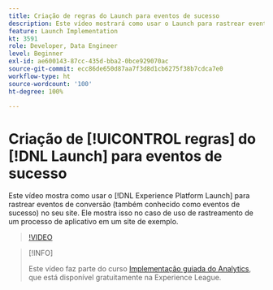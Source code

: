 ```yaml
---
title: Criação de regras do Launch para eventos de sucesso
description: Este vídeo mostrará como usar o Launch para rastrear eventos de conversão (também conhecido como eventos de sucesso) no seu site. Ele mostrará isso no caso de uso do rastreamento de um processo de aplicativo em um site de exemplo.
feature: Launch Implementation
kt: 3591
role: Developer, Data Engineer
level: Beginner
exl-id: ae600143-87cc-435d-bba2-0bce929070ac
source-git-commit: ecc86de650d87aa7f3d8d1cb6275f38b7cdca7e0
workflow-type: ht
source-wordcount: '100'
ht-degree: 100%

---
```


# Criação de [!UICONTROL regras] do [!DNL Launch] para eventos de sucesso

Este vídeo mostra como usar o [!DNL Experience Platform Launch] para rastrear eventos de conversão (também conhecido como eventos de sucesso) no seu site. Ele mostra isso no caso de uso de rastreamento de um processo de aplicativo em um site de exemplo.

>[!VIDEO](https://video.tv.adobe.com/v/28778/?quality=12&learn=on)

>[!INFO]
>
> Este vídeo faz parte do curso [Implementação guiada do Analytics](https://experienceleague.adobe.com/?recommended=Analytics-D-1-2019.1), que está disponível gratuitamente na Experience League.